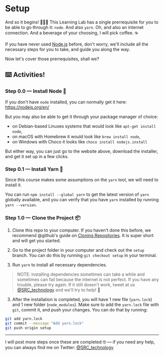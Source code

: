 # Setup

And so it begins! 🧙🏼‍♂️ This Learning Lab has a single prerrequisite for you to be able to go through it: `node`. And also `yarn`. Oh, and also an internet connection. And a beverage of your choosing, I will pick coffee. ☕️

If you have never used [Node.js](https://nodejs.org/en/) before, don't worry, we'll include all the necessary steps for you to take, and guide you along the way.

Now let's cover those prerrequisites, shall we?

## ⌨️ Activities!

### Step 0.0 — Install Node 🚀

If you don't have `node` installed, you can normally get it here: https://nodejs.org/en/

But you may also be able to get it through your package manager of choice:

* on Debian-based Linuxes systems that would look like `apt-get install node`,
* on macOS with Homebrew it would look like `brew install node`,
* on Windows with Choco it looks like `choco install nodejs.install`

But either way, you can just go to the website above, download the installer, and get it set up in a few clicks.

### Step 0.1 — Install Yarn 🧶

Since this course makes some assumptions on the `yarn` tool, we will need to install it.

You can run `npm install --global yarn` to get the latest version of `yarn` globally available, and you
can verify that you have `yarn` installed by running `yarn --version`.

### Step 1.0 — Clone the Project 📦

1. Clone this repo to your computer. If you haven't done this before, we recommend @github's guide on [Cloning Repositories](https://help.github.com/en/articles/cloning-a-repository). It is super short and will get you started.

2. Go to the project folder in your computer and check out the `setup` branch. You can do this by running `git checkout setup` in your terminal.

2. Run `yarn` to install all necessary dependencies.

> NOTE: installing dependencies sometimes can take a while and sometimes can fail because the internet is not perfect.
> If you have any trouble, please try again. If it still doesn't work, tweet at us [@SRC_technology](https://twitter.com/SRC_technology) and we'll try to help! 🙏

3. After the installation is completed, you will have 1 new file (`yarn.lock`) and 1 new folder (`node_modules`). Make sure to add the `yarn.lock` file with `git`, commit it, and push your changes. You can do that by running:

```sh
git add yarn.lock
git commit --message "Add yarn.lock"
git push origin setup
```

----

I will post more steps once these are completed 🤓 — if you need any help, you can always find me on Twitter: [@SRC_technology](https://twitter.com/SRC_technology)
